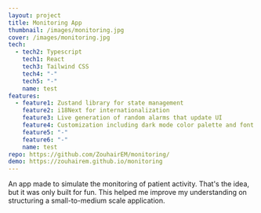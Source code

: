```yaml
---
layout: project
title: Monitoring App
thumbnail: /images/monitoring.jpg
cover: /images/monitoring.jpg
tech:
  - tech2: Typescript
    tech1: React
    tech3: Tailwind CSS
    tech4: "-"
    tech5: "-"
    name: test
features:
  - feature1: Zustand library for state management
    feature2: i18Next for internationalization
    feature3: Live generation of random alarms that update UI
    feature4: Customization including dark mode color palette and font size
    feature5: "-"
    feature6: "-"
    name: test
repo: https://github.com/ZouhairEM/monitoring/
demo: https://zouhairem.github.io/monitoring
---
```

An app made to simulate the monitoring of patient activity. That's the idea, but it was only built for fun. This helped me improve my understanding on structuring a small-to-medium scale application.